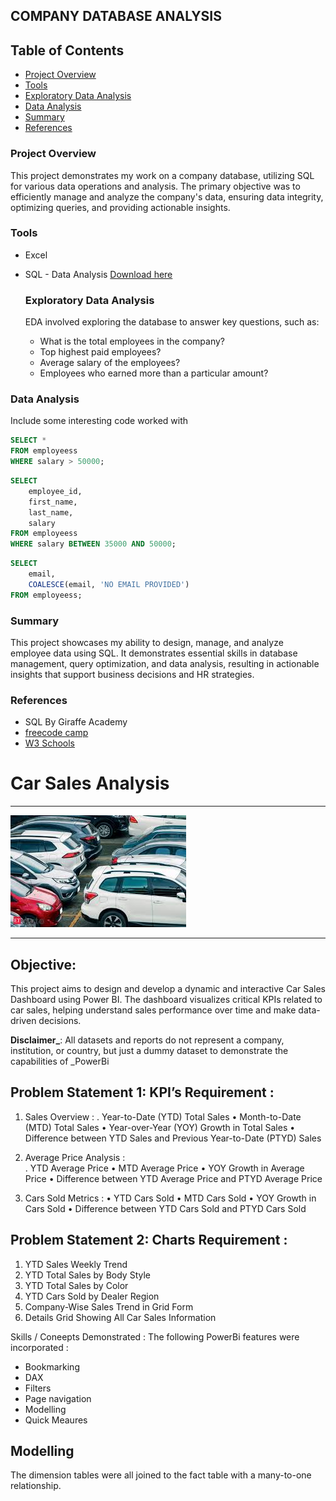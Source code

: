 ## COMPANY DATABASE ANALYSIS
## Table of Contents

- [Project Overview](#project-overview)
- [Tools](tools)
- [Exploratory Data Analysis](exploratory-data-analysis)
- [Data Analysis](data-analysis)
- [Summary](summary)
- [References](references)

### Project Overview

This project demonstrates my work on a company database, utilizing SQL for various data operations and analysis. The primary objective was to efficiently manage and analyze the company's data, ensuring data integrity, optimizing queries, and providing actionable insights.

### Tools

- Excel
- SQL - Data Analysis [Download here](https://popsql.com/queries/-NgTdKFsQALBG4yFGr8s/company-employees-table?access_token=032290a9335c86f70fa06c1c65499958)

  ### Exploratory Data Analysis
  
  EDA involved exploring the database to answer key questions, such as:
  - What is the total employees in the company?
  - Top highest paid employees?
  - Average salary of the employees?
  - Employees who earned more than a particular amount?
 
### Data Analysis
Include some interesting code worked with

``` SQL
SELECT *
FROM employeess
WHERE salary > 50000;
```
``` SQL
SELECT
	employee_id,
	first_name,
	last_name,
	salary
FROM employeess
WHERE salary BETWEEN 35000 AND 50000;
```

``` SQL
SELECT 
	email,
	COALESCE(email, 'NO EMAIL PROVIDED')
FROM employeess;
```

### Summary
This project showcases my ability to design, manage, and analyze employee data using SQL. It demonstrates essential skills in database management, query optimization, and data analysis, resulting in actionable insights that support business decisions and HR strategies.

### References
- SQL By Giraffe Academy
- [freecode camp](freecodecamp.org)
- [W3 Schools](https://www.w3schools.com/sql/sql_top.asp)



# Car Sales Analysis
***
![](https://github.com/Ademola45455/DATA-PROJECTS/blob/main/INTRO.jfif)
***
## Objective:
This project aims to design and develop a dynamic and interactive Car Sales Dashboard using Power BI. The dashboard visualizes critical KPIs related to  car sales, helping  understand sales performance over time and make data-driven decisions.

****Disclaimer_****: All datasets and reports do not represent a company, institution, or country, but just a dummy dataset to demonstrate the capabilities of _PowerBi

## Problem Statement 1: KPI’s Requirement :
1.	Sales Overview :
.	Year-to-Date (YTD) Total Sales
•	Month-to-Date (MTD) Total Sales
•	Year-over-Year (YOY) Growth in Total Sales
•	Difference between YTD Sales and Previous Year-to-Date (PTYD) Sales


2.	Average Price Analysis :	
.	YTD Average Price
•	MTD Average Price
•	YOY Growth in Average Price
•	Difference between YTD Average Price and PTYD Average Price

3.	Cars Sold Metrics :
•	YTD Cars Sold
•	MTD Cars Sold
•	YOY Growth in Cars Sold
•	Difference between YTD Cars Sold and PTYD Cars Sold


## Problem Statement 2: Charts Requirement :
1.	YTD Sales Weekly Trend
2.	YTD Total Sales by Body Style
3.	YTD Total Sales by Color
4.	YTD Cars Sold by Dealer Region
5.	Company-Wise Sales Trend in Grid Form
6.	Details Grid Showing All Car Sales Information

Skills / Coneepts Demonstrated :
The following PowerBi features were incorporated :
- Bookmarking
- DAX
- Filters
- Page navigation
- Modelling
- Quick Meaures

## Modelling
The dimension tables were all joined to the fact table with a many-to-one relationship.
  

   









    





  


  


